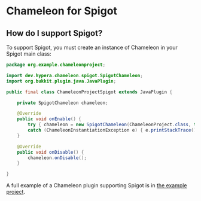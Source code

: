 # Chameleon for Spigot

## How do I support Spigot?
To support Spigot, you must create an instance of Chameleon in your Spigot main class:
```java
package org.example.chameleonproject;

import dev.hypera.chameleon.spigot.SpigotChameleon;
import org.bukkit.plugin.java.JavaPlugin;

public final class ChameleonProjectSpigot extends JavaPlugin {

    private SpigotChameleon chameleon;

    @Override
    public void onEnable() {
        try { chameleon = new SpigotChameleon(ChameleonProject.class, this); chameleon.onEnable(); }
        catch (ChameleonInstantiationException e) { e.printStackTrace(); }
    }

    @Override
    public void onDisable() {
        chameleon.onDisable();
    }

}
```
A full example of a Chameleon plugin supporting Spigot is in [the example project](https://github.com/HyperaOfficial/ChameleonProject/tree/master/ChameleonProject-Spigot).